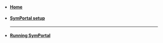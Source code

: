 * #### [Home](https://github.com/SymPortal/SymPortal_framework/wiki/Welcome-to-SymPortal)
* #### [SymPortal setup](https://github.com/SymPortal/SymPortal_framework/wiki/SymPortal-setup)

    * **
* #### [Running SymPortal](https://github.com/SymPortal/SymPortal_framework/wiki/Running-SymPortal)